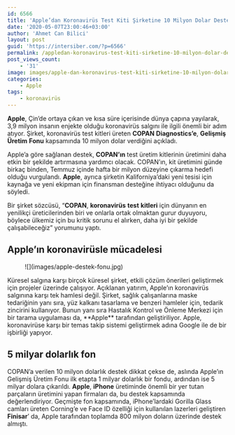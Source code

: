 ```yaml
---
id: 6566
title: 'Apple’dan Koronavirüs Test Kiti Şirketine 10 Milyon Dolar Destek'
date: '2020-05-07T23:00:46+03:00'
author: 'Ahmet Can Bilici'
layout: post
guid: 'https://intersiber.com/?p=6566'
permalink: /appledan-koronavirus-test-kiti-sirketine-10-milyon-dolar-destek/
post_views_count:
    - '31'
image: images/apple-dan-koronavirus-test-kiti-sirketine-10-milyon-dolar-destek.png
categories:
    - Apple
tags:
    - koronavirüs
---
```


**Apple**, Çin’de ortaya çıkan ve kısa süre içerisinde dünya çapına yayılarak, 3,9 milyon insanın enjekte olduğu koronavirüs salgını ile ilgili önemli bir adım atıyor. Şirket, koronavirüs test kitleri üreten **COPAN** **Diagnostics’e**, **Gelişmiş** **Üretim** **Fonu** kapsamında 10 milyon dolar verdiğini açıkladı.

Apple’a göre sağlanan destek, **COPAN’ın** test üretim kitlerinin üretimini daha etkin bir şekilde artırmasına yardımcı olacak. COPAN’ın, kit üretimini günde birkaç binden, Temmuz içinde hafta bir milyon düzeyine çıkarma hedefi olduğu vurgulandı. **Apple**, ayrıca şirketin Kaliforniya’daki yeni tesisi için kaynağa ve yeni ekipman için finansman desteğine ihtiyacı olduğunu da söyledi.

Bir şirket sözcüsü, “**COPAN**, **koronavirüs** **test** **kitleri** için dünyanın en yenilikçi üreticilerinden biri ve onlarla ortak olmaktan gurur duyuyoru, böylece ülkemiz için bu kritik sorunu el alırken, daha iyi bir şekilde çalışabileceğiz” yorumunu yaptı.

## Apple’ın koronavirüsle mücadelesi

<figure class="wp-block-image size-large">![](images/apple-destek-fonu.jpg)</figure>Küresel salgına karşı birçok küresel şirket, etkili çözüm önerileri geliştirmek için projeler üzerinde çalışıyor. Açıklanan yatırım, Apple’ın koronavirüs salgınına karşı tek hamlesi değil. Şirket, sağlık çalışanlarına maske tedariğinin yanı sıra, yüz kalkanı tasarlama ve benzeri hamleler için, tedarik zincirini kullanıyor. Bunun yanı sıra Hastalık Kontrol ve Önleme Merkezi için bir tarama uygulaması da, **Apple** tarafından geliştiriliyor. Apple, koronavirüse karşı bir temas takip sistemi geliştirmek adına Google ile de bir işbirliği yapıyor.

## 5 milyar dolarlık fon

COPAN’a verilen 10 milyon dolarlık destek dikkat çekse de, aslında Apple’ın Gelişmiş Üretim Fonu ilk etapta 1 milyar dolarlık bir fondu, ardından ise 5 milyar dolara çıkarıldı. **Apple**, **iPhone** üretiminde önemli bir yer tutan parçaların üretimini yapan firmaları da, bu destek kapsamında değerlendiriyor. Geçmişte fon kapsamında, iPhone’lardaki Gorilla Glass camları üreten Corning’e ve Face ID özelliği için kullanılan lazerleri geliştiren **Finisar**’ da, Apple tarafından toplamda 800 milyon doların üzerinde destek almıştı.